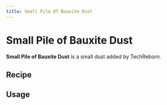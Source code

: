 ```yaml
---
title: Small Pile Of Bauxite Dust
---
```


<ItemImage file="small_pile_of_bauxite_dust" alt="Small Pile Of Bauxite Dust" size="200" />

# Small Pile of Bauxite Dust

**Small Pile of Bauxite Dust** is a small dust added by TechReborn.  
## Recipe  
<CraftingTable recipe="input air air air input air techreborn:bauxite_dust air input air air air output techreborn:small_pile_of_bauxite_dust,4"/>

## Usage  
<CraftingTable recipe="input techreborn:small_pile_of_bauxite_dust techreborn:small_pile_of_bauxite_dust air input techreborn:small_pile_of_bauxite_dust techreborn:small_pile_of_bauxite_dust air input air air air output techreborn:bauxite_dust"/>
